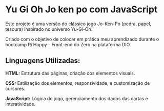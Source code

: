 # Yu Gi Oh Jo ken po com JavaScript

Este projeto é uma versão do clássico jogo Jo-Ken-Po (pedra, papel, tesoura) inspirado no universo Yu-Gi-Oh. 

 Criado com o objetivo de colocar em prática meu aprendizado durante o bootcamp Ri Happy - Front-end do Zero na plataforma DIO.
 
## Linguagens Utilizadas:

__HTML:__ Estrutura das páginas, criação dos elementos visuais.

__CSS:__ Estilização dos elementos, responsividade, e customização de cursores.

__JavaScript:__ Lógica do jogo, gerenciamento dos dados das cartas e interatividade.
